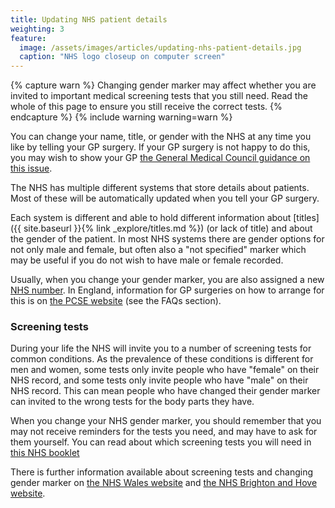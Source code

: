 ```yaml
---
title: Updating NHS patient details
weighting: 3
feature:
  image: /assets/images/articles/updating-nhs-patient-details.jpg
  caption: "NHS logo closeup on computer screen"
---
```


{% capture warn %}
Changing gender marker may affect whether you are invited to important medical screening tests that you still need. Read the whole of this page to ensure you still receive the correct tests.
{% endcapture %}
{% include warning warning=warn %}

You can change your name, title, or gender with the NHS at any time you like by telling your GP surgery. If your GP surgery is not happy to do this, you may wish to show your GP [the General Medical Council guidance on this issue](https://www.gmc-uk.org/ethical-guidance/ethical-hub/trans-healthcare---advice-based-on-gmc-guidance#confidentiality-and-equality).

The NHS has multiple different systems that store details about patients. Most of these will be automatically updated when you tell your GP surgery. 

Each system is different and able to hold different information about [titles]({{ site.baseurl }}{% link _explore/titles.md %}) (or lack of title) and about the gender of the patient. In most NHS systems there are gender options for not only male and female, but often also a "not specified" marker which may be useful if you do not wish to have male or female recorded.

Usually, when you change your gender marker, you are also assigned a new [NHS number](
http://www.nhs.uk/NHSEngland/thenhs/records/nhs-number/Pages/what-is-the-nhs-number.aspx). In England, information for GP surgeries on how to arrange for this is on [the PCSE website](https://pcse.england.nhs.uk/services/registrations/) (see the FAQs section).

### Screening tests

During your life the NHS will invite you to a number of screening tests for common conditions. As the prevalence of these conditions is different for men and women, some tests only invite people who have "female" on their NHS record, and some tests only invite people who have "male" on their NHS record. This can mean people who have changed their gender marker can invited to the wrong tests for the body parts they have.

When you change your NHS gender marker, you should remember that you may not receive reminders for the tests you need, and may have to ask for them yourself. You can read about which screening tests you will need in [this NHS booklet](https://assets.publishing.service.gov.uk/government/uploads/system/uploads/attachment_data/file/623309/Transgender_cross_programme_screening_leaflet.pdf)

There is further information available about screening tests and changing gender marker on [the NHS Wales website](http://www.screeningforlife.wales.nhs.uk/sitesplus/documents/1129/Trans%20screening%20v2%20English%20250516.pdf) and [the NHS Brighton and Hove website](http://www.brightonandhoveccg.nhs.uk/sites/btnccg/files/files/0256%20Transgender%20Cancer%20Screening%20Booklet%20A5%20v8.pdf).
